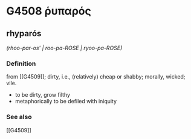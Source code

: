 # G4508 ῥυπαρός

## rhyparós

_(rhoo-par-os' | roo-pa-ROSE | ryoo-pa-ROSE)_

### Definition

from [[G4509]]; dirty, i.e., (relatively) cheap or shabby; morally, wicked; vile.

- to be dirty, grow filthy
- metaphorically to be defiled with iniquity

### See also

[[G4509]]

